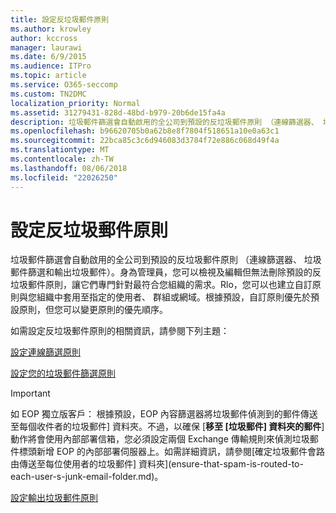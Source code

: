 ```yaml
---
title: 設定反垃圾郵件原則
ms.author: krowley
author: kccross
manager: laurawi
ms.date: 6/9/2015
ms.audience: ITPro
ms.topic: article
ms.service: O365-seccomp
ms.custom: TN2DMC
localization_priority: Normal
ms.assetid: 31279431-828d-48bd-b979-20b6de15fa4a
description: 垃圾郵件篩選會自動啟用的全公司到預設的反垃圾郵件原則 （連線篩選器、 垃圾郵件篩選和輸出垃圾郵件）。身為管理員，您可以檢視及編輯但無法刪除預設的反垃圾郵件原則，讓它們專門針對最符合您組織的需求。Rlo，您可以也建立自訂原則與您組織中套用至指定的使用者、 群組或網域。根據預設，自訂原則優先於預設原則，但您可以變更原則的優先順序。
ms.openlocfilehash: b96620705b0a62b8e8f7804f518651a10e0a63c1
ms.sourcegitcommit: 22bca85c3c6d946083d3784f72e886c068d49f4a
ms.translationtype: MT
ms.contentlocale: zh-TW
ms.lasthandoff: 08/06/2018
ms.locfileid: "22026250"
---
```

# <a name="configure-the-anti-spam-policies"></a>設定反垃圾郵件原則

垃圾郵件篩選會自動啟用的全公司到預設的反垃圾郵件原則 （連線篩選器、 垃圾郵件篩選和輸出垃圾郵件）。身為管理員，您可以檢視及編輯但無法刪除預設的反垃圾郵件原則，讓它們專門針對最符合您組織的需求。Rlo，您可以也建立自訂原則與您組織中套用至指定的使用者、 群組或網域。根據預設，自訂原則優先於預設原則，但您可以變更原則的優先順序。 
  
如需設定反垃圾郵件原則的相關資訊，請參閱下列主題：
  
[設定連線篩選原則](configure-the-connection-filter-policy.md)
  
[設定您的垃圾郵件篩選原則](configure-your-spam-filter-policies.md)
  
> [!IMPORTANT]
> 如 EOP 獨立版客戶： 根據預設，EOP 內容篩選器將垃圾郵件偵測到的郵件傳送至每個收件者的垃圾郵件] 資料夾。不過，以確保 [**移至 [垃圾郵件] 資料夾的郵件**] 動作將會使用內部部署信箱，您必須設定兩個 Exchange 傳輸規則來偵測垃圾郵件標頭新增 EOP 的內部部署伺服器上。如需詳細資訊，請參閱[確定垃圾郵件會路由傳送至每位使用者的垃圾郵件] 資料夾](ensure-that-spam-is-routed-to-each-user-s-junk-email-folder.md)。 
  
[設定輸出垃圾郵件原則](configure-the-outbound-spam-policy.md)
  

